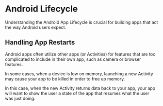 # Android Lifecycle

Understanding the Android App Lifecycle is crucial for building apps that act the way Android users expect.

## Handling App Restarts

Android apps often utilize other apps (or Activities) for features that are too complicated to include in their own app, such as camera or browser features.

In some cases, when a device is low on memory, launching a new Activity may cause your app to be killed in order to free up memory.

In this case, when the new Activity returns data back to your app, your app will want to show the user a state of the app that resumes what the user was just doing.
